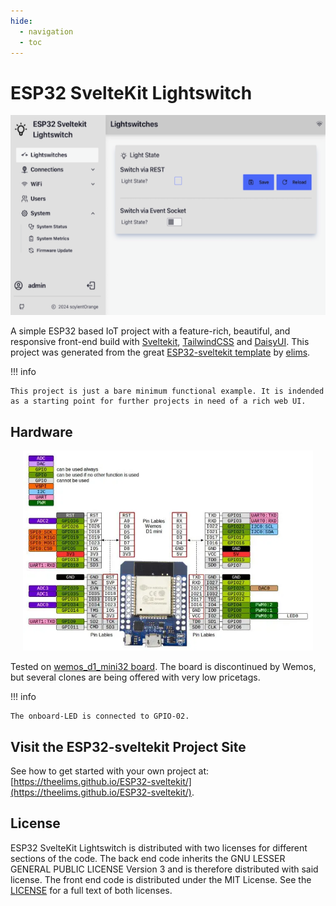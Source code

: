 ```yaml
---
hide:
  - navigation
  - toc
---
```


# ESP32 SvelteKit Lightswitch

<div align="center">
<img style="height:320px" src="docs/media/Screenshot_light.png">
</div>

A simple ESP32 based IoT project with a feature-rich, beautiful, and responsive front-end build with [Sveltekit](https://kit.svelte.dev/), [TailwindCSS](https://tailwindcss.com/) and [DaisyUI](https://daisyui.com/). This project was generated from the great [ESP32-sveltekit template](https://github.com/theelims/ESP32-sveltekit) by [elims](https://github.com/theelims).

!!! info

    This project is just a bare minimum functional example. It is indended as a starting point for further projects in need of a rich web UI.

## Hardware

<div align="center">
<img style="height:320px" src="docs/media/boards/wemos_D1_Mini_ESP32/wemos_D1_Mini_ESP32_pinout.png">
</div>

Tested on [wemos_d1_mini32 board](https://www.wemos.cc/en/latest/). The board is discontinued by Wemos, but several clones are being offered with very low pricetags.

!!! info

    The onboard-LED is connected to GPIO-02.

## Visit the ESP32-sveltekit Project Site

See how to get started with your own project at: [https://theelims.github.io/ESP32-sveltekit/](https://theelims.github.io/ESP32-sveltekit/).

## License

ESP32 SvelteKit Lightswitch is distributed with two licenses for different sections of the code. The back end code inherits the GNU LESSER GENERAL PUBLIC LICENSE Version 3 and is therefore distributed with said license. The front end code is distributed under the MIT License. See the [LICENSE](https://github.com/soylentOrange/esp32-sveltekit/blob/main/LICENSE) for a full text of both licenses.
